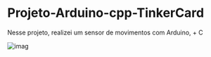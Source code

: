 # Projeto-Arduino-cpp-TinkerCard

  Nesse projeto, realizei um sensor de movimentos com Arduino, + C
  
![imag](https://github.com/user-attachments/assets/a318b6ee-bb10-40b8-add4-95fb8471fec1)
